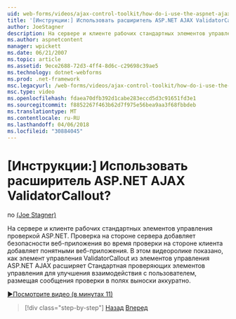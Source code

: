 ```yaml
---
uid: web-forms/videos/ajax-control-toolkit/how-do-i-use-the-aspnet-ajax-validatorcallout-extender
title: '[Инструкции:] Использовать расширитель ASP.NET AJAX ValidatorCallout? | Документы Майкрософт'
author: JoeStagner
description: На сервере и клиенте рабочих стандартных элементов управления проверкой ASP.NET. Для обеспечения безопасности веб-приложения, при c добавляет проверку на стороне сервера...
ms.author: aspnetcontent
manager: wpickett
ms.date: 06/21/2007
ms.topic: article
ms.assetid: 9ece2688-72d3-4ff4-8d6c-c29698c39ae5
ms.technology: dotnet-webforms
ms.prod: .net-framework
msc.legacyurl: /web-forms/videos/ajax-control-toolkit/how-do-i-use-the-aspnet-ajax-validatorcallout-extender
msc.type: video
ms.openlocfilehash: fdaea70dfb392d1cabe283eccd5d3c91651fd3e1
ms.sourcegitcommit: f8852267f463b62d7f975e56bea9aa3f68fbbdeb
ms.translationtype: MT
ms.contentlocale: ru-RU
ms.lasthandoff: 04/06/2018
ms.locfileid: "30884045"
---
```

<a name="how-do-i-use-the-aspnet-ajax-validatorcallout-extender"></a>[Инструкции:] Использовать расширитель ASP.NET AJAX ValidatorCallout?
====================
по [(Joe Stagner)](https://github.com/JoeStagner)

На сервере и клиенте рабочих стандартных элементов управления проверкой ASP.NET. Проверка на стороне сервера добавляет безопасности веб-приложения во время проверки на стороне клиента добавляет понятными веб-приложения. В этом видеоролике показано, как элемент управления ValidatorCallout из элементов управления ASP.NET AJAX расширяет Стандартная проверяющих элементов управления для улучшения взаимодействия с пользователем, размещая сообщения проверки в полях выноски аккуратно.

[&#9654;Посмотрите видео (в минутах 11)](https://channel9.msdn.com/Blogs/ASP-NET-Site-Videos/how-do-i-use-the-aspnet-ajax-validatorcallout-extender)

> [!div class="step-by-step"]
> [Назад](how-do-i-use-the-numericupdown-extender-control.md)
> [Вперед](how-do-i-use-the-aspnet-ajax-resizablecontrol-extender.md)
